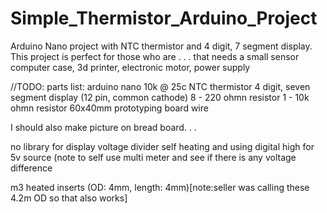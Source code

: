 # Simple_Thermistor_Arduino_Project
Arduino Nano project with NTC thermistor and 4 digit, 7 segment display.
This project is perfect for those who are . . . that needs a small sensor
computer case, 3d printer, electronic motor, power supply

//TODO: 
parts list:
arduino nano
10k @ 25c NTC thermistor
4 digit, seven segment display (12 pin, common cathode)
8 - 220 ohmn resistor
1 - 10k ohmn resistor
60x40mm prototyping board
wire

I should also make picture on bread board. . .

no library for display
voltage divider
self heating and using digital high for 5v source (note to self use multi meter and see if there is any voltage difference

m3 heated inserts (OD: 4mm, length: 4mm)[note:seller was calling these 4.2m OD so that also works]

